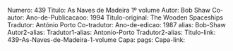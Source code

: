 Numero: 439
Titulo: As Naves de Madeira 1º volume
Autor: Bob Shaw
Co-autor: 
Ano-de-Publicacaoo: 1994
Titulo-original: The Wooden Spaceships
Tradutor: António Porto
Co-tradutor: 
Ano-de-edicao: 1987
alias: Bob-Shaw
Autor2-alias: 
Tradutor1-alias: Antonio-Porto
Tradutor2-alias: 
Titulo-link: 439-As-Naves-de-Madeira-1-volume
Capa: 
pags: 
Capa-link: